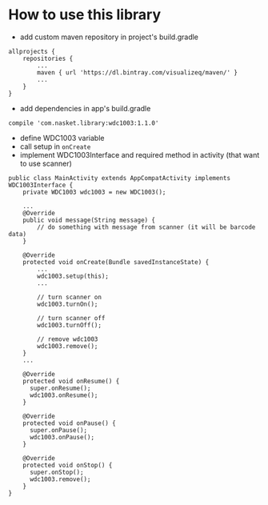 # How to use this library

- add custom maven repository in project's build.gradle

```
allprojects {
    repositories {
        ...
        maven { url 'https://dl.bintray.com/visualizeq/maven/' }
        ...
    }
}
```

- add dependencies in app's build.gradle

```
compile 'com.nasket.library:wdc1003:1.1.0'
```

- define WDC1003 variable
- call setup in `onCreate`
- implement WDC1003Interface and required method in activity (that want to use scanner)

```
public class MainActivity extends AppCompatActivity implements WDC1003Interface {
    private WDC1003 wdc1003 = new WDC1003();
    
    ...
    @Override
    public void message(String message) {
        // do something with message from scanner (it will be barcode data)
    }
  
    @Override
    protected void onCreate(Bundle savedInstanceState) {
        ...
        wdc1003.setup(this);
        ...
        
        // turn scanner on
        wdc1003.turnOn();
        
        // turn scanner off
        wdc1003.turnOff();
        
        // remove wdc1003
        wdc1003.remove();
    }
    ...
    
    @Override
    protected void onResume() {
      super.onResume();
      wdc1003.onResume();
    }
    
    @Override
    protected void onPause() {
      super.onPause();
      wdc1003.onPause();
    }
    
    @Override
    protected void onStop() {
      super.onStop();
      wdc1003.remove();
    }
}
```
